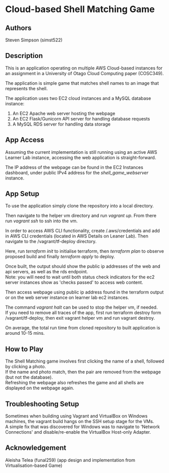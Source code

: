 # Cloud-based Shell Matching Game

## Authors
Steven Simpson (simst522)  
  
## Description
This is an application operating on multiple AWS Cloud-based instances for an assignment in a University of Otago Cloud Computing paper (COSC349).  

The application is simple game that matches shell names to an image that represents the shell. 

The application uses two EC2 cloud instances and a MySQL database instance:
1. An EC2 Apache web server hosting the webpage
2. An EC2 Flask/Gunicorn API server for handling database requests
3. A MySQL RDS server for handling data storage  

## App Access

Assuming the current implementation is still running using an active AWS Learner Lab instance, accessing the web application is straight-forward.   

The IP address of the webpage can be found in the EC2 Instances dashboard, under public IPv4 address for the _shell_game_webserver_ instance.

## App Setup

To use the application simply clone the repository into a local directory.   

Then navigate to the helper vm directory and run _vagrant up_. From there run _vagrant ssh_ to ssh into the vm.  

In order to access AWS CLI functionality, create /.aws/credentials and add in AWS CLI credentials (located in AWS Details on Leaner Lab). Then navigate to the /vagrant/tf-deploy directory.  

Here, run _terraform init_ to initialise terraform, then _terraform plan_ to observe proposed build and finally _terraform apply_ to deploy.  

Once built, the output should show the public ip addresses of the web and api servers, as well as the rds endpoint.  
Note: you will need to wait until both status check indicators for the ec2 server instances show as 'checks passed' to access web content.  

Then access webpage using public ip address found in the terraform output or on the web server instance on learner lab ec2 instances.  

The command _vagrant halt_  can be used to stop the helper vm, if needed.  
If you need to remove all traces of the app, first run terraform destroy form /vagrant/tf-deploy, then exit vagrant helper vm and run vagrant destroy. 

On average, the total run time from cloned repository to built application is around 10-15 mins.   

## How to Play

The Shell Matching game involves first clicking the name of a shell, followed by clicking a photo.  
If the name and photo match, then the pair are removed from the webpage (but not the database).  
Refreshing the webpage also refreshes the game and all shells are displayed on the webpage again.   

## Troubleshooting Setup

Sometimes when building using Vagrant and VirtualBox on Windows machines, the vagrant build hangs on the SSH setup stage for the VMs.  
A simple fix that was discovered for Windows was to navigate to 'Network Connections' and disable/re-enable the VirtualBox Host-only Adapter. 

## Acknowledgement  
Aleisha Telea (funal259) (app design and implementation from Virtualisation-based Game) 

